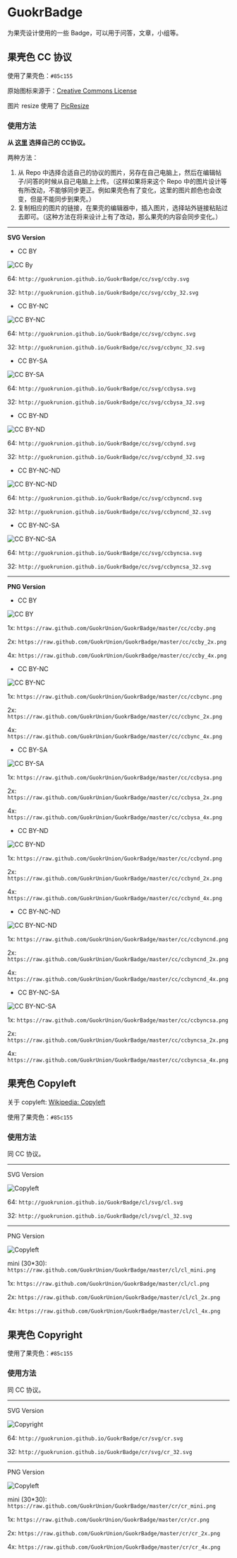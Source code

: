 GuokrBadge
==========

为果壳设计使用的一些 Badge，可以用于问答，文章，小组等。



## 果壳色 CC 协议

使用了果壳色：`#85c155`

原始图标来源于：[Creative Commons License](http://en.wikipedia.org/wiki/Creative_Commons_license)

图片 resize 使用了 [PicResize](http://www.picresize.com/)


### 使用方法

**从 [这里](http://creativecommons.org/choose/?lang=zh) 选择自己的 CC协议。**

两种方法：

1. 从 Repo 中选择合适自己的协议的图片，另存在自己电脑上，然后在编辑帖子/问答的时候从自己电脑上上传。（这样如果将来这个 Repo 中的图片设计等有所改动，不能够同步更正。例如果壳色有了变化，这里的图片颜色也会改变，但是不能同步到果壳。）
2. 复制相应的图片的链接，在果壳的编辑器中，插入图片，选择站外链接粘贴过去即可。（这种方法在将来设计上有了改动，那么果壳的内容会同步变化。）

--------
**SVG Version**

* CC BY

![CC By](http://guokrunion.github.io/GuokrBadge/cc/svg/ccby.svg)


64:
`http://guokrunion.github.io/GuokrBadge/cc/svg/ccby.svg`

32:
`http://guokrunion.github.io/GuokrBadge/cc/svg/ccby_32.svg`

* CC BY-NC

![CC BY-NC](http://guokrunion.github.io/GuokrBadge/cc/svg/ccbync.svg)

64:
`http://guokrunion.github.io/GuokrBadge/cc/svg/ccbync.svg`

32:
`http://guokrunion.github.io/GuokrBadge/cc/svg/ccbync_32.svg`


* CC BY-SA

![CC BY-SA](http://guokrunion.github.io/GuokrBadge/cc/svg/ccbysa.svg)

64:
`http://guokrunion.github.io/GuokrBadge/cc/svg/ccbysa.svg`

32:
`http://guokrunion.github.io/GuokrBadge/cc/svg/ccbysa_32.svg`


* CC BY-ND

![CC BY-ND](http://guokrunion.github.io/GuokrBadge/cc/svg/ccbynd.svg)

64:
`http://guokrunion.github.io/GuokrBadge/cc/svg/ccbynd.svg`

32:
`http://guokrunion.github.io/GuokrBadge/cc/svg/ccbynd_32.svg`

* CC BY-NC-ND

![CC BY-NC-ND](http://guokrunion.github.io/GuokrBadge/cc/svg/ccbyncnd.svg)

64:
`http://guokrunion.github.io/GuokrBadge/cc/svg/ccbyncnd.svg`

32:
`http://guokrunion.github.io/GuokrBadge/cc/svg/ccbyncnd_32.svg`


* CC BY-NC-SA

![CC BY-NC-SA](http://guokrunion.github.io/GuokrBadge/cc/svg/ccbyncsa.svg)

64:
`http://guokrunion.github.io/GuokrBadge/cc/svg/ccbyncsa.svg`

32:
`http://guokrunion.github.io/GuokrBadge/cc/svg/ccbyncsa_32.svg`



--------
**PNG Version**

* CC BY

![CC BY](https://raw.github.com/GuokrUnion/GuokrBadge/master/cc/ccby.png)

1x:
`https://raw.github.com/GuokrUnion/GuokrBadge/master/cc/ccby.png`

2x:
`https://raw.github.com/GuokrUnion/GuokrBadge/master/cc/ccby_2x.png`

4x:
`https://raw.github.com/GuokrUnion/GuokrBadge/master/cc/ccby_4x.png`


* CC BY-NC

![CC BY-NC](https://raw.github.com/GuokrUnion/GuokrBadge/master/cc/ccbync.png)

1x:
`https://raw.github.com/GuokrUnion/GuokrBadge/master/cc/ccbync.png`

2x:
`https://raw.github.com/GuokrUnion/GuokrBadge/master/cc/ccbync_2x.png`

4x:
`https://raw.github.com/GuokrUnion/GuokrBadge/master/cc/ccbync_4x.png`


* CC BY-SA

![CC BY-SA](https://raw.github.com/GuokrUnion/GuokrBadge/master/cc/ccbysa.png)

1x:
`https://raw.github.com/GuokrUnion/GuokrBadge/master/cc/ccbysa.png`

2x:
`https://raw.github.com/GuokrUnion/GuokrBadge/master/cc/ccbysa_2x.png`

4x:
`https://raw.github.com/GuokrUnion/GuokrBadge/master/cc/ccbysa_4x.png`



* CC BY-ND

![CC BY-ND](https://raw.github.com/GuokrUnion/GuokrBadge/master/cc/ccbynd.png)

1x:
`https://raw.github.com/GuokrUnion/GuokrBadge/master/cc/ccbynd.png`

2x:
`https://raw.github.com/GuokrUnion/GuokrBadge/master/cc/ccbynd_2x.png`

4x:
`https://raw.github.com/GuokrUnion/GuokrBadge/master/cc/ccbynd_4x.png`





* CC BY-NC-ND

![CC BY-NC-ND](https://raw.github.com/GuokrUnion/GuokrBadge/master/cc/ccbyncnd.png)

1x:
`https://raw.github.com/GuokrUnion/GuokrBadge/master/cc/ccbyncnd.png`

2x:
`https://raw.github.com/GuokrUnion/GuokrBadge/master/cc/ccbyncnd_2x.png`

4x:
`https://raw.github.com/GuokrUnion/GuokrBadge/master/cc/ccbyncnd_4x.png`


* CC BY-NC-SA

![CC BY-NC-SA](https://raw.github.com/GuokrUnion/GuokrBadge/master/cc/ccbyncsa.png)

1x:
`https://raw.github.com/GuokrUnion/GuokrBadge/master/cc/ccbyncsa.png`

2x:
`https://raw.github.com/GuokrUnion/GuokrBadge/master/cc/ccbyncsa_2x.png`

4x:
`https://raw.github.com/GuokrUnion/GuokrBadge/master/cc/ccbyncsa_4x.png`




## 果壳色 Copyleft

关于 copyleft: [Wikipedia: Copyleft](http://en.wikipedia.org/wiki/Copyleft)

使用了果壳色：`#85c155`

### 使用方法

同 CC 协议。


--------
SVG Version

![Copyleft](http://guokrunion.github.io/GuokrBadge/cl/svg/cl.svg)


64:
`http://guokrunion.github.io/GuokrBadge/cl/svg/cl.svg`

32:
`http://guokrunion.github.io/GuokrBadge/cl/svg/cl_32.svg`


--------
PNG Version

![Copyleft](https://raw.github.com/GuokrUnion/GuokrBadge/master/cl/cl.png)

mini (30*30):
`https://raw.github.com/GuokrUnion/GuokrBadge/master/cl/cl_mini.png`

1x:
`https://raw.github.com/GuokrUnion/GuokrBadge/master/cl/cl.png`

2x:
`https://raw.github.com/GuokrUnion/GuokrBadge/master/cl/cl_2x.png`

4x:
`https://raw.github.com/GuokrUnion/GuokrBadge/master/cl/cl_4x.png`



## 果壳色 Copyright

使用了果壳色：`#85c155`


### 使用方法

同 CC 协议。

--------
SVG Version

![Copyright](http://guokrunion.github.io/GuokrBadge/cr/svg/cr.svg)

64:
`http://guokrunion.github.io/GuokrBadge/cr/svg/cr.svg`

32:
`http://guokrunion.github.io/GuokrBadge/cr/svg/cr_32.svg`


--------
PNG Version

![Copyleft](https://raw.github.com/GuokrUnion/GuokrBadge/master/cr/cr.png)

mini (30*30):
`https://raw.github.com/GuokrUnion/GuokrBadge/master/cr/cr_mini.png`

1x:
`https://raw.github.com/GuokrUnion/GuokrBadge/master/cr/cr.png`

2x:
`https://raw.github.com/GuokrUnion/GuokrBadge/master/cr/cr_2x.png`

4x:
`https://raw.github.com/GuokrUnion/GuokrBadge/master/cr/cr_4x.png`


